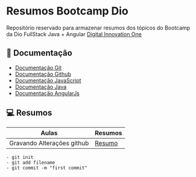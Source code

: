 # Resumos Bootcamp Dio

Repositório reservado para armazenar resumos dos tópicos do Bootcamp da Dio
FullStack Java + Angular [Digital Innovation One](https://www.dio.me/)

## 📕 Documentação

- [Documentação Git](https://git-scm.com/doc)
- [Documentação Github](https://docs.github.com/)
- [Documentação JavaScript](https://262.ecma-international.org/5.1/)
- [Documentação Java](https://docs.oracle.com/en/java/)
- [Documentação AngularJs](https://angular.io/docs)

## 💻 Resumos

| Aulas | Resumos |
|-------|---------|
| Gravando Alterações github | [Resumo]() |

``` 
- git init
- git add filename
- git commit -m "first commit"

```
